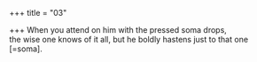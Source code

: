+++
title = "03"

+++
When you attend on him with the pressed soma drops,  
the wise one knows of it all, but he boldly hastens just to that one  
[=soma].  